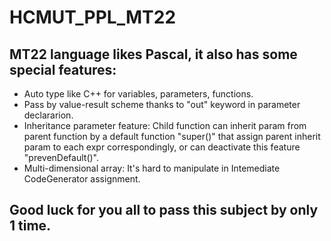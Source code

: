 # HCMUT_PPL_MT22

## MT22 language likes Pascal, it also has some special features: 
- Auto type like C++ for variables, parameters, functions.
- Pass by value-result scheme thanks to "out" keyword in parameter declararion.
- Inheritance parameter feature: Child function can inherit param from parent function by a default function "super(<list of expr>)" that assign parent inherit param to each expr correspondingly, or can deactivate this feature "prevenDefault()".
- Multi-dimensional array: It's hard to manipulate in Intemediate CodeGenerator assignment.
## Good luck for you all to pass this subject by only 1 time.
